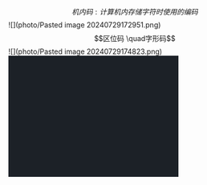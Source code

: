 $$机内码 : 计算机内存储字符时使用的编码$$
![](photo/Pasted image 20240729172951.png)
  $$区位码 \quad字形码$$
![](photo/Pasted image 20240729174823.png)
![](../photo/Pasted%20image%2020240731091902.png)